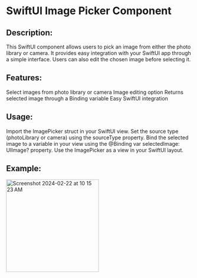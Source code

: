 # SwiftUI Image Picker Component

## Description:

This SwiftUI component allows users to pick an image from either the photo library or camera.
It provides easy integration with your SwiftUI app through a simple interface.
Users can also edit the chosen image before selecting it.

## Features:

Select images from photo library or camera
Image editing option
Returns selected image through a Binding variable
Easy SwiftUI integration

## Usage:

Import the ImagePicker struct in your SwiftUI view.
Set the source type (photoLibrary or camera) using the sourceType property.
Bind the selected image to a variable in your view using the @Binding var selectedImage: UIImage? property.
Use the ImagePicker as a view in your SwiftUI layout.

## Example:

<img width="251" alt="Screenshot 2024-02-22 at 10 15 23 AM" src="https://github.com/eng-ahmedhussien/bottomPopImagePickerViewTaskSwiftUi/assets/33827384/02b50de9-7320-473b-b382-8dbb548a948f">
